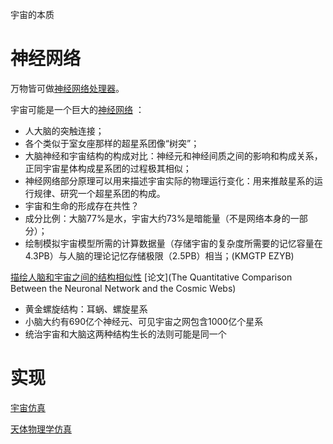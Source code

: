 宇宙的本质

# 神经网络

万物皆可做[神经网络处理器](https://mp.weixin.qq.com/s/l-z5ErDzRmErpMjeKnDw5g )。

宇宙可能是一个巨大的[神经网络](https://www.163.com/dy/article/GQAP4SH20511A3AG.html) ：

* 人大脑的突触连接；
* 各个类似于室女座那样的超星系团像“树突”；
* 大脑神经和宇宙结构的构成对比：神经元和神经间质之间的影响和构成关系，正同宇宙星体构成星系团的过程极其相似；
* 神经网络部分原理可以用来描述宇宙实际的物理运行变化：用来推敲星系的运行规律、研究一个超星系团的构成。
* 宇宙和生命的形成存在共性？
* 成分比例：大脑77%是水，宇宙大约73%是暗能量（不是网络本身的一部分）；
* 绘制模拟宇宙模型所需的计算数据量（存储宇宙的复杂度所需要的记忆容量在4.3PB）与人脑的理论记忆存储极限（2.5PB）相当；(KMGTP EZYB)

[描绘人脑和宇宙之间的结构相似性](https://blog.sciencenet.cn/blog-2769946-1260671.html)
[论文](The Quantitative Comparison Between the Neuronal Network and the Cosmic Webs) 
* 黄金螺旋结构：耳蜗、螺旋星系
* 小脑大约有690亿个神经元、可见宇宙之网包含1000亿个星系
* 统治宇宙和大脑这两种结构生长的法则可能是同一个


# 实现

[宇宙仿真](https://cosmosimfrazza.myfreesites.net/the_magnetic_cosmic_web)

[天体物理学仿真](https://github.com/enzo-project/enzo-dev) 

